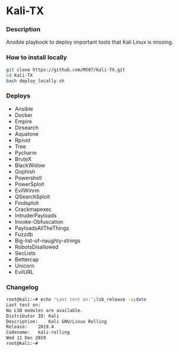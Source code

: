 # Kali-TX


### Description
Ansible playbook to deploy important tools that Kali Linux is missing. 

### How to install locally
```sh
git clone https://github.com/M507/Kali-TX.git
cd Kali-TX
bash deploy_locally.sh
```

### Deploys
- Ansible
- Docker
- Empire
- Dirsearch
- Aquatone
- Rpivot
- Tree
- Pycharm
- BruteX
- BlackWidow
- Gophish
- Powershell
- PowerSploit
- EvilWinrm
- QSearchSploit
- Findsploit
- Crackmapexec
- IntruderPayloads
- Invoke-Obfuscation
- PayloadsAllTheThings
- Fuzzdb
- Big-list-of-naughty-strings
- RobotsDisallowed
- SecLists
- Bettercap
- Unicorn
- EvilURL


### Changelog
```sh
root@kali:~# echo "Last test on:";lsb_release -a;date
Last test on:
No LSB modules are available.
Distributor ID:	Kali
Description:	Kali GNU/Linux Rolling
Release:	2019.4
Codename:	kali-rolling
Wed 11 Dec 2019
root@kali:~#
```
